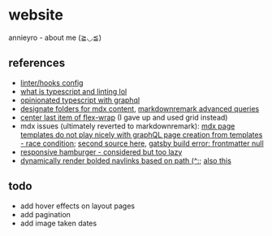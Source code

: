 # website

annieyro - about me (≧◡≦)

## references

- [linter/hooks config](https://dev.to/talohana/setup-your-typescript-project-with-eslint-prettier-and-lint-staged-25dg)
- [what is typescript and linting lol](https://stackoverflow.com/questions/56041623/missing-return-type-on-function-in-react-typescript-code)
- [opinionated typescript with graphql](https://github.com/cometkim/gatsby-plugin-typegen)
- [designate folders for mdx content](https://github.com/gatsbyjs/gatsby/issues/18536), [markdownremark advanced queries](https://github.com/gatsbyjs/gatsby/issues/1634)
- [center last item of flex-wrap](https://stackoverflow.com/questions/32802202/how-to-center-a-flex-container-but-left-align-flex-items) (I gave up and used grid instead)
- mdx issues (ultimately reverted to markdownremark): [mdx page templates do not play nicely with graphQL page creation from templates - race condition](https://github.com/gatsbyjs/gatsby/issues/16224); [second source here](https://github.com/gatsbyjs/gatsby/issues/25293), [gatsby build error: frontmatter null](https://github.com/gatsbyjs/gatsby/issues/4103)
- [responsive hamburger - considered but too lazy](https://ericbusch.net/add-responsive-navigation-menu-to-gatsby-tailwind-css-site)
- [dynamically render bolded navlinks based on path (^:](https://www.gatsbyjs.org/docs/location-data-from-props/); [also this](https://css-tricks.com/how-to-the-get-current-page-url-in-gatsby/)

## todo

- add hover effects on layout pages
- add pagination
- add image taken dates

